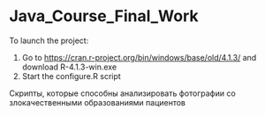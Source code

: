 # Java_Course_Final_Work

To launch the project:

1. Go to https://cran.r-project.org/bin/windows/base/old/4.1.3/ and download R-4.1.3-win.exe
2. Start the configure.R script

Скрипты, которые способны анализировать фотографии со злокачественными образованиями пациентов
